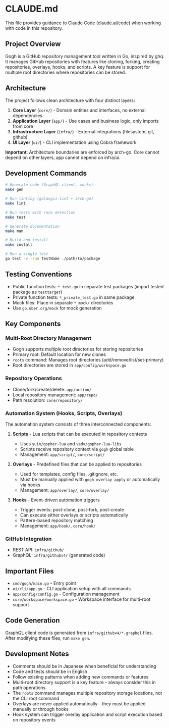 # CLAUDE.md

This file provides guidance to Claude Code (claude.ai/code) when working with code in this repository.

## Project Overview

Gogh is a GitHub repository management tool written in Go, inspired by ghq. It manages GitHub repositories with features like cloning, forking, creating repositories, overlays, hooks, and scripts. A key feature is support for multiple root directories where repositories can be stored.

## Architecture

The project follows clean architecture with four distinct layers:

1. **Core Layer** (`core/`) - Domain entities and interfaces, no external dependencies
2. **Application Layer** (`app/`) - Use cases and business logic, only imports from core
3. **Infrastructure Layer** (`infra/`) - External integrations (filesystem, git, github)
4. **UI Layer** (`ui/`) - CLI implementation using Cobra framework

**Important**: Architecture boundaries are enforced by arch-go. Core cannot depend on other layers, app cannot depend on infra/ui.

## Development Commands

```bash
# Generate code (GraphQL client, mocks)
make gen

# Run linting (golangci-lint + arch-go)
make lint

# Run tests with race detection
make test

# Generate documentation
make man

# Build and install
make install

# Run a single test
go test -v -run TestName ./path/to/package
```

## Testing Conventions

- Public function tests: `*_test.go` in separate test packages (import tested package as `testtarget`)
- Private function tests: `*_private_test.go` in same package
- Mock files: Place in separate `*_mock/` directories
- Use `go.uber.org/mock` for mock generation

## Key Components

### Multi-Root Directory Management
- Gogh supports multiple root directories for storing repositories
- Primary root: Default location for new clones
- `roots` command: Manages root directories (add/remove/list/set-primary)
- Root directories are stored in `app/config/workspace.go`

### Repository Operations
- Clone/fork/create/delete: `app/action/` 
- Local repository management: `app/repo/`
- Path resolution: `core/repository/`

### Automation System (Hooks, Scripts, Overlays)

The automation system consists of three interconnected components:

1. **Scripts** - Lua scripts that can be executed in repository contexts
   - Uses `yuin/gopher-lua` and `vadv/gopher-lua-libs`
   - Scripts receive repository context via `gogh` global table
   - Management: `app/script/`, `core/script/`

2. **Overlays** - Predefined files that can be applied to repositories
   - Used for templates, config files, .gitignore, etc.
   - Must be manually applied with `gogh overlay apply` or automatically via hooks
   - Management: `app/overlay/`, `core/overlay/`

3. **Hooks** - Event-driven automation triggers
   - Trigger events: post-clone, post-fork, post-create
   - Can execute either overlays or scripts automatically
   - Pattern-based repository matching
   - Management: `app/hook/`, `core/hook/`

### GitHub Integration
- REST API: `infra/github/`
- GraphQL: `infra/githubv4/` (generated code)

## Important Files

- `cmd/gogh/main.go` - Entry point
- `ui/cli/app.go` - CLI application setup with all commands
- `app/config/config.go` - Configuration management
- `core/workspace/workspace.go` - Workspace interface for multi-root support

## Code Generation

GraphQL client code is generated from `infra/githubv4/*.graphql` files. After modifying these files, run `make gen`.

## Development Notes

- Comments should be in Japanese when beneficial for understanding
- Code and tests should be in English
- Follow existing patterns when adding new commands or features
- Multi-root directory support is a key feature - always consider this in path operations
- The `roots` command manages multiple repository storage locations, not the CLI root command
- Overlays are never applied automatically - they must be applied manually or through hooks
- Hook system can trigger overlay application and script execution based on repository events